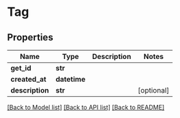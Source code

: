 # Tag


## Properties
Name | Type | Description | Notes
------------ | ------------- | ------------- | -------------
**get_id** | **str** |  | 
**created_at** | **datetime** |  | 
**description** | **str** |  | [optional] 

[[Back to Model list]](../README.md#documentation-for-models) [[Back to API list]](../README.md#documentation-for-api-endpoints) [[Back to README]](../README.md)


